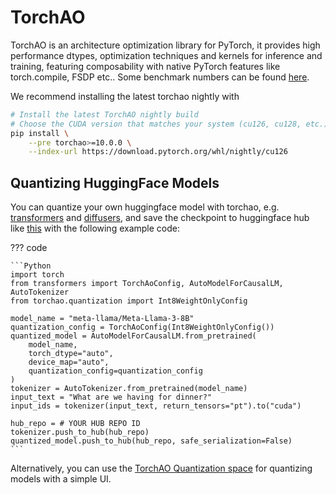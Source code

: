 # TorchAO

TorchAO is an architecture optimization library for PyTorch, it provides high performance dtypes, optimization techniques and kernels for inference and training, featuring composability with native PyTorch features like torch.compile, FSDP etc.. Some benchmark numbers can be found [here](https://github.com/pytorch/ao/tree/main/torchao/quantization#benchmarks).

We recommend installing the latest torchao nightly with

```bash
# Install the latest TorchAO nightly build
# Choose the CUDA version that matches your system (cu126, cu128, etc.)
pip install \
    --pre torchao>=10.0.0 \
    --index-url https://download.pytorch.org/whl/nightly/cu126
```

## Quantizing HuggingFace Models
You can quantize your own huggingface model with torchao, e.g. [transformers](https://huggingface.co/docs/transformers/main/en/quantization/torchao) and [diffusers](https://huggingface.co/docs/diffusers/en/quantization/torchao), and save the checkpoint to huggingface hub like [this](https://huggingface.co/jerryzh168/llama3-8b-int8wo) with the following example code:

??? code

    ```Python
    import torch
    from transformers import TorchAoConfig, AutoModelForCausalLM, AutoTokenizer
    from torchao.quantization import Int8WeightOnlyConfig

    model_name = "meta-llama/Meta-Llama-3-8B"
    quantization_config = TorchAoConfig(Int8WeightOnlyConfig())
    quantized_model = AutoModelForCausalLM.from_pretrained(
        model_name,
        torch_dtype="auto",
        device_map="auto",
        quantization_config=quantization_config
    )
    tokenizer = AutoTokenizer.from_pretrained(model_name)
    input_text = "What are we having for dinner?"
    input_ids = tokenizer(input_text, return_tensors="pt").to("cuda")

    hub_repo = # YOUR HUB REPO ID
    tokenizer.push_to_hub(hub_repo)
    quantized_model.push_to_hub(hub_repo, safe_serialization=False)
    ```

Alternatively, you can use the [TorchAO Quantization space](https://huggingface.co/spaces/medmekk/TorchAO_Quantization) for quantizing models with a simple UI.
